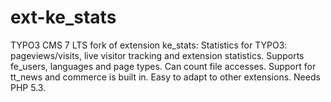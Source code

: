 # ext-ke_stats
TYPO3 CMS 7 LTS fork of extension ke_stats: Statistics for TYPO3: pageviews/visits, live visitor tracking and extension statistics. Supports fe_users, languages and page types. Can count file accesses. Support for tt_news and commerce is built in. Easy to adapt to other extensions. Needs PHP 5.3.
